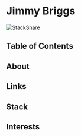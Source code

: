 # Jimmy Briggs

[![StackShare](http://img.shields.io/badge/tech-stack-0690fa.svg?style=flat)](https://stackshare.io/jimbrig2011/r-development)

## Table of Contents

## About

## Links

## Stack

## Interests
